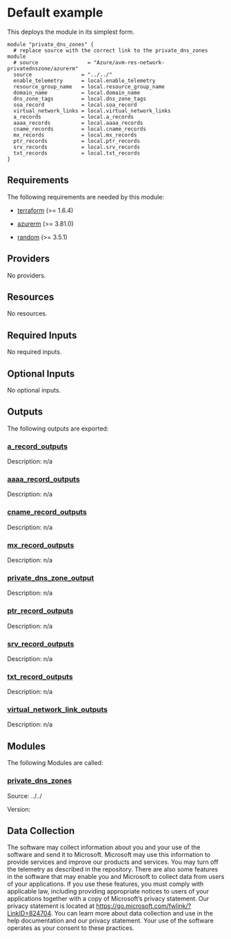 <!-- BEGIN_TF_DOCS -->
# Default example

This deploys the module in its simplest form.

```hcl
module "private_dns_zones" {
  # replace source with the correct link to the private_dns_zones module
  # source                = "Azure/avm-res-network-privatednszone/azurerm"  
  source                = "../../"
  enable_telemetry      = local.enable_telemetry
  resource_group_name   = local.resource_group_name
  domain_name           = local.domain_name
  dns_zone_tags         = local.dns_zone_tags
  soa_record            = local.soa_record
  virtual_network_links = local.virtual_network_links
  a_records             = local.a_records
  aaaa_records          = local.aaaa_records
  cname_records         = local.cname_records
  mx_records            = local.mx_records
  ptr_records           = local.ptr_records
  srv_records           = local.srv_records
  txt_records           = local.txt_records
}
```

<!-- markdownlint-disable MD033 -->
## Requirements

The following requirements are needed by this module:

- <a name="requirement_terraform"></a> [terraform](#requirement\_terraform) (>= 1.6.4)

- <a name="requirement_azurerm"></a> [azurerm](#requirement\_azurerm) (>= 3.81.0)

- <a name="requirement_random"></a> [random](#requirement\_random) (>= 3.5.1)

## Providers

No providers.

## Resources

No resources.

<!-- markdownlint-disable MD013 -->
## Required Inputs

No required inputs.

## Optional Inputs

No optional inputs.

## Outputs

The following outputs are exported:

### <a name="output_a_record_outputs"></a> [a\_record\_outputs](#output\_a\_record\_outputs)

Description: n/a

### <a name="output_aaaa_record_outputs"></a> [aaaa\_record\_outputs](#output\_aaaa\_record\_outputs)

Description: n/a

### <a name="output_cname_record_outputs"></a> [cname\_record\_outputs](#output\_cname\_record\_outputs)

Description: n/a

### <a name="output_mx_record_outputs"></a> [mx\_record\_outputs](#output\_mx\_record\_outputs)

Description: n/a

### <a name="output_private_dns_zone_output"></a> [private\_dns\_zone\_output](#output\_private\_dns\_zone\_output)

Description: n/a

### <a name="output_ptr_record_outputs"></a> [ptr\_record\_outputs](#output\_ptr\_record\_outputs)

Description: n/a

### <a name="output_srv_record_outputs"></a> [srv\_record\_outputs](#output\_srv\_record\_outputs)

Description: n/a

### <a name="output_txt_record_outputs"></a> [txt\_record\_outputs](#output\_txt\_record\_outputs)

Description: n/a

### <a name="output_virtual_network_link_outputs"></a> [virtual\_network\_link\_outputs](#output\_virtual\_network\_link\_outputs)

Description: n/a

## Modules

The following Modules are called:

### <a name="module_private_dns_zones"></a> [private\_dns\_zones](#module\_private\_dns\_zones)

Source: ../../

Version:

<!-- markdownlint-disable-next-line MD041 -->
## Data Collection

The software may collect information about you and your use of the software and send it to Microsoft. Microsoft may use this information to provide services and improve our products and services. You may turn off the telemetry as described in the repository. There are also some features in the software that may enable you and Microsoft to collect data from users of your applications. If you use these features, you must comply with applicable law, including providing appropriate notices to users of your applications together with a copy of Microsoft’s privacy statement. Our privacy statement is located at <https://go.microsoft.com/fwlink/?LinkID=824704>. You can learn more about data collection and use in the help documentation and our privacy statement. Your use of the software operates as your consent to these practices.
<!-- END_TF_DOCS -->